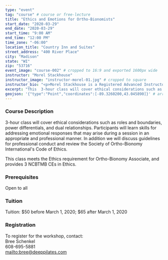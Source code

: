 ```yaml
---
type: "event"
tag: "course" # course or free-lecture
title: "Ethics and Emotions for Ortho-Bionomists"
start_date: "2020-03-29"
end_date: "2020-03-29"
start_time: "9:00 AM"
end_time: "12:00 PM"
time_zone: "-06:00"
location_title: "Country Inn and Suites"
street_address: "400 River Place"
city: "Madison"
state: "WI"
zip: "53716"
event_image: "course-002" # cropped to 16:9 and exported 1600px wide 
instructor: "Morel Stackhouse"
instructor_image: "instructor-morel-01.jpg" # cropped to square
instructor_bio: "<p>Morel Stackhouse is a Registered Advanced Instructor with the Society of Ortho-Bionomy International. She began her study of Ortho-Bionomy in 1984 and was fortunate to have studied with Arthur Lincoln Pauls D.O., the system's Founder.</p><p>Morel has been teaching throughout the US since 1989. She enjoys introducing this bodywork system to others and working with students to develop their skill and confidence as they grow with the work. She is approved by the National Certification Board for Therapeutic Massage and Bodywork (NCBTMB) as a Continuing Education Approved Provider.</p>"
excerpt: "This  3-hour class will cover ethical considerations such as roles and  boundaries, power differentials, and dual relationships. Participants  will learn skills for addressing emotional responses that may arise  during a session in an appropriate and professional manner. In addition  we will discuss guidelines for professional conduct and review the  Society of Ortho-Bionomy International's Code of Ethics."
geojson: '{"type":"Point","coordinates":[-89.3260200,43.045890]}' # array format: [lon, lat]
---
```


### Course Description

3-hour class will cover ethical considerations such as roles and  boundaries, power differentials, and dual relationships. Participants  will learn skills for addressing emotional responses that may arise  during a session in an appropriate and professional manner. In addition  we will discuss guidelines for professional conduct and review the  Society of Ortho-Bionomy International's Code of Ethics.

This class meets the Ethics requirement for Ortho-Bionomy Associate, and provides 3 NCBTMB CEs in Ethics.

### Prerequisites

Open to all

### Tuition

Tuition: $50 before March 1, 2020; $65 after March 1, 2020

### Registration

To register for the workshop, contact:  
Bree Schenkel  
608-695-5881  
[mailto:bree@deeppilates.com](bree@deeppilates.com)
